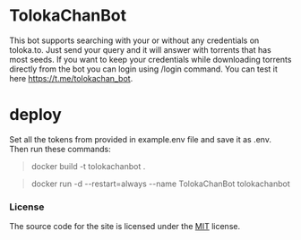 # TolokaChanBot
This bot supports searching with your or without any credentials on toloka.to.
Just send your query and it will answer with torrents that has most seeds.
If you want to keep your credentials while downloading torrents directly from the bot you can login using /login command.
You can test it here https://t.me/tolokachan_bot.
# deploy
Set all the tokens from provided in example.env file and save it as .env. Then run these commands:
>docker build -t tolokachanbot .

>docker run -d --restart=always --name TolokaChanBot tolokachanbot
### License 
The source code for the site is licensed under the [MIT](LICENSE) license.